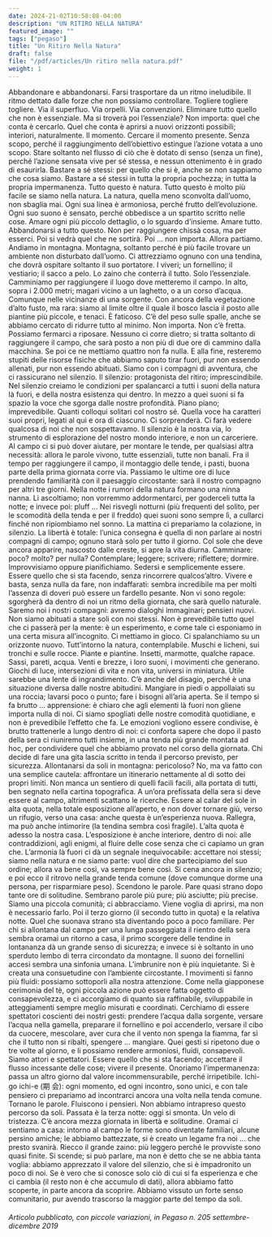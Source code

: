 ```yaml
---
date: 2024-21-02T10:58:08-04:00
description: "UN RITIRO NELLA NATURA"
featured_image: ""
tags: ["pegaso"]
title: "Un Ritiro Nella Natura"
draft: false
file: "/pdf/articles/Un ritiro nella natura.pdf"
weight: 1
---
```


Abbandonare e abbandonarsi.
Farsi trasportare da un ritmo ineludibile. Il ritmo dettato dalle forze che non possiamo controllare.
Togliere togliere togliere. Via il superfluo. Via orpelli. Via convenzioni. Eliminare tutto quello che non è essenziale. Ma si troverà poi l’essenziale? Non importa: quel che conta è cercarlo.
Quel che conta è aprirsi a nuovi orizzonti possibili; interiori, naturalmente.
Il momento. Cercare il momento presente. Senza scopo, perché il raggiungimento dell’obiettivo estingue l’azione votata a uno scopo. Stare soltanto nel flusso di ciò che è dotato di senso (senza un fine), perché l’azione sensata vive per sé stessa, e nessun ottenimento è in grado di esaurirla.
Bastare a sé stessi: per quello che si è, anche se non sappiamo che cosa siamo. Bastare a sé stessi in tutta la propria pochezza; in tutta la propria impermanenza.
Tutto questo è natura. Tutto questo è molto più facile se siamo nella natura.
La natura, quella meno sconvolta dall’uomo, non sbaglia mai. Ogni sua linea è armoniosa, perché frutto dell’evoluzione. Ogni suo suono è sensato, perché obbedisce a un spartito scritto nelle cose.
Amare ogni più piccolo dettaglio, o lo sguardo d’insieme. Amare tutto.
Abbandonarsi a tutto questo. Non per raggiungere chissà cosa, ma per esserci. Poi si vedrà quel che ne sortirà. Poi … non importa.
Allora partiamo.
Andiamo in montagna. Montagna, soltanto perché è più facile trovare un ambiente non disturbato dall’uomo.
Ci attrezziamo ognuno con una tendina, che dovrà ospitare soltanto il suo portatore. I viveri; un fornellino; il vestiario; il sacco a pelo. Lo zaino che conterrà il tutto. Solo l’essenziale.
Camminiamo per raggiungere il luogo dove metteremo il campo. In alto, sopra i 2.000 metri; magari vicino a un laghetto, o a un corso d’acqua. Comunque nelle vicinanze di una sorgente. Con ancora della vegetazione d’alto fusto, ma rara: siamo al limite oltre il quale il bosco lascia il posto alle piantine più piccole, e tenaci.
È faticoso. C’è del peso sulle spalle, anche se abbiamo cercato di ridurre tutto al minimo. Non importa. Non c’è fretta. Possiamo fermarci a riposare. Nessuno ci corre dietro; si tratta soltanto di raggiungere il campo, che sarà posto a non più di due ore di cammino dalla macchina. Se poi ce ne mettiamo quattro non fa nulla. E alla fine, resteremo stupiti delle risorse fisiche che abbiamo saputo tirar fuori, pur non essendo allenati, pur non essendo abituati.
Siamo con i compagni di avventura, che ci rassicurano nel silenzio.
Il silenzio: protagonista del ritiro; imprescindibile.
Nel silenzio creiamo le condizioni per spalancarci a tutti i suoni della natura là fuori, e della nostra esistenza qui dentro.
In mezzo a quei suoni si fa spazio la voce che sgorga dalle nostre profondità. Piano piano; imprevedibile. Quanti colloqui solitari col nostro sé.
Quella voce ha caratteri suoi propri, legati al qui e ora di ciascuno. Ci sorprenderà. Ci farà vedere qualcosa di noi che non sospettavamo.
Il silenzio è la nostra via, lo strumento di esplorazione del nostro mondo interiore, e non un carceriere. Al campo ci si può dover aiutare, per montare le tende, per qualsiasi altra necessità: allora le parole vivono, tutte essenziali, tutte non banali.
Fra il tempo per raggiungere il campo, il montaggio delle tende, i pasti, buona parte della prima giornata corre via. Passiamo le ultime ore di luce prendendo familiarità con il paesaggio circostante: sarà il nostro compagno per altri tre giorni. Nella notte i rumori della natura formano una ninna nanna. Li ascoltiamo; non vorremmo addormentarci, per goderceli tutta la notte; e invece poi: pluff … Nei risvegli notturni (più frequenti del solito, per le scomodità della tenda e per il freddo) quei suoni sono sempre lì, a cullarci finché non ripiombiamo nel sonno.
La mattina ci prepariamo la colazione, in silenzio. La libertà è totale: l’unica consegna è quella di non parlare ai nostri compagni di campo; ognuno starà solo per tutto il giorno. Col sole che deve ancora apparire, nascosto dalle creste, si apre la vita diurna. Camminare: poco? molto? per nulla? Contemplare; leggere; scrivere; riflettere; dormire. Improvvisiamo oppure pianifichiamo. Sedersi e semplicemente essere. Essere quello che si sta facendo, senza rincorrere qualcos’altro. Vivere e basta, senza nulla da fare, non indaffarati: sembra incredibile ma per molti l’assenza di doveri può essere un fardello pesante.
Non vi sono regole: sgorgherà da dentro di noi un ritmo della giornata, che sarà quello naturale.
Saremo noi i nostri compagni: avremo dialoghi immaginari; pensieri nuovi. Non siamo abituati a stare soli con noi stessi. Non è prevedibile tutto quel che ci passerà per la mente: è un esperimento, e come tale ci esponiamo in una certa misura all’incognito. Ci mettiamo in gioco. Ci spalanchiamo su un orizzonte nuovo.
Tutt’intorno la natura, contemplabile. Muschi e licheni, sui tronchi e sulle rocce. Piante e piantine. Insetti, marmotte, qualche rapace. Sassi, pareti, acqua. Venti e brezze, i loro suoni, i movimenti che generano. Giochi di luce, intersezioni di vita e non vita, universi in miniatura. Utile sarebbe una lente di ingrandimento.
C’è anche del disagio, perché è una situazione diversa dalle nostre abitudini. Mangiare in piedi o appollaiati su una roccia; lavarsi poco o punto; fare i bisogni all’aria aperta. Se il tempo si fa brutto … apprensione: è chiaro che agli elementi là fuori non gliene importa nulla di noi. Ci siamo spogliati delle nostre comodità quotidiane, e non è prevedibile l’effetto che fa.
Le emozioni vogliono essere condivise, è brutto trattenerle a lungo dentro di noi: ci conforta sapere che dopo il pasto della sera ci riuniremo tutti insieme, in una tenda più grande montata ad hoc, per condividere quel che abbiamo provato nel corso della giornata.
Chi decide di fare una gita lascia scritto in tenda il percorso previsto, per sicurezza. Allontanarsi da soli in montagna: pericoloso? No, ma va fatto con una semplice cautela: affrontare un itinerario nettamente al di sotto dei propri limiti. Non manca un sentiero di quelli facili facili, alla portata di tutti, ben segnato nella cartina topografica. A un’ora prefissata della sera si deve essere al campo, altrimenti scattano le ricerche.
Essere al calar del sole in alta quota, nella totale esposizione all’aperto, e non dover tornare giù, verso un rifugio, verso una casa: anche questa è un’esperienza nuova. Rallegra, ma può anche intimorire (la tendina sembra così fragile). L’alta quota è adesso la nostra casa. L’esposizione è anche interiore, dentro di noi: alle contraddizioni, agli enigmi, al fluire delle cose senza che ci capiamo un gran che. L’armonia là fuori ci dà un segnale inequivocabile: accettare noi stessi; siamo nella natura e ne siamo parte: vuol dire che partecipiamo del suo ordine; allora va bene così, va sempre bene così.
Si cena ancora in silenzio; e poi ecco il ritrovo nella grande tenda comune (dove comunque dorme una persona, per risparmiare peso). Scendono le parole. Pare quasi strano dopo tante ore di solitudine. Sembrano parole più pure; più asciutte; più precise. Siamo una piccola comunità; ci abbracciamo. Viene voglia di aprirsi, ma non è necessario farlo.
Poi il terzo giorno (il secondo tutto in quota) e la relativa notte. Quel che suonava strano sta diventando poco a poco familiare. Per chi si allontana dal campo per una lunga passeggiata il rientro della sera sembra oramai un ritorno a casa, il primo scorgere delle tendine in lontananza dà un grande senso di sicurezza; e invece si è soltanto in uno sperduto lembo di terra circondato da montagne. Il suono dei fornellini accesi sembra una sinfonia umana. L’imbrunire non è più inquietante. Si è creata una consuetudine con l’ambiente circostante.
I movimenti si fanno più fluidi: possiamo sottoporli alla nostra attenzione. Come nella giapponese cerimonia del tè, ogni piccola azione può essere fatta oggetto di consapevolezza, e ci accorgiamo di quanto sia raffinabile, sviluppabile in atteggiamenti sempre meglio misurati e coordinati. Cerchiamo di essere spettatori coscienti dei nostri gesti: prendere l’acqua dalla sorgente, versare l’acqua nella gamella, preparare il fornellino e poi accenderlo, versare il cibo da cuocere, mescolare, aver cura che il vento non spenga la fiamma, far sì che il tutto non si ribalti, spengere … mangiare. Quei gesti si ripetono due o tre volte al giorno, e li possiamo rendere armoniosi, fluidi, consapevoli. Siamo attori e spettatori. Essere quello che si sta facendo; accettare il flusso incessante delle cose; vivere il presente.
Onoriamo l’impermanenza: passa un altro giorno dal valore incommensurabile, perché irripetibile. Ichi-go ichi-e (期 会): ogni momento, ed ogni incontro, sono unici, e con tale pensiero ci prepariamo ad incontrarci ancora una volta nella tenda comune.
Tornano le parole. Fluiscono i pensieri. Non abbiamo intrapreso questo percorso da soli.
Passata è la terza notte: oggi si smonta. Un velo di tristezza. C’è ancora mezza giornata in libertà e solitudine. Oramai ci sentiamo a casa: intorno al campo le forme sono diventate familiari, alcune persino amiche; le abbiamo battezzate, si è creato un legame fra noi … che presto svanirà.
Riecco il grande zaino: più leggero perché le provviste sono quasi finite. Si scende; si può parlare, ma non è detto che se ne abbia tanta voglia: abbiamo apprezzato il valore del silenzio, che si è impadronito un poco di noi.
Se è vero che si conosce solo ciò di cui si fa esperienza e che ci cambia (il resto non è che accumulo di dati), allora abbiamo fatto scoperte, in parte ancora da scoprire.
Abbiamo vissuto un forte senso comunitario, pur avendo trascorso la maggior parte del tempo da soli.

###### Articolo pubblicato, con piccole variazioni, in Pegaso n. 205 settembre-dicembre 2019
